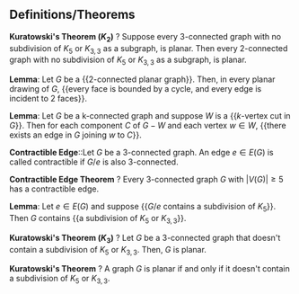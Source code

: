 ## Definitions/Theorems

**Kuratowski's Theorem ($K_2$)**
?
Suppose every $3$-connected graph with no subdivision of $K_5$ or $K_{3,3}$ as a subgraph, is planar. Then every 2-connected graph with no subdivision of $K_5$ or $K_{3,3}$ as a subgraph, is planar.

**Lemma**: Let $G$ be a {{2-connected planar graph}}. Then, in every planar drawing of $G$, {{every face is bounded by a cycle, and every edge is incident to 2 faces}}.

**Lemma**: Let $G$ be a k-connected graph and suppose $W$ is a {{$k$-vertex cut in $G$}}. Then for each component $C$ of $G-W$ and each vertex $w\in W$, {{there exists an edge in $G$ joining $w$ to $C$}}.

**Contractible Edge**::Let $G$ be a 3-connected graph. An edge $e\in E(G)$ is called contractible if $G/e$ is also 3-connected.

**Contractible Edge Theorem**
?
Every 3-connected graph $G$ with $|V(G)|\geq 5$ has a contractible edge.

**Lemma**: Let $e\in E(G)$ and suppose {{$G/e$ contains a subdivision of $K_5$}}. Then $G$ contains {{a subdivision of $K_5$ or $K_{3,3}$}}.

**Kuratowski's Theorem ($K_3$)**
?
Let $G$ be a 3-connected graph that doesn't contain a subdivision of $K_5$ or $K_{3,3}$. Then, $G$ is planar.

**Kuratowski's Theorem**
?
A graph $G$ is planar if and only if it doesn't contain a subdivision of $K_5$ or $K_{3,3}$.

